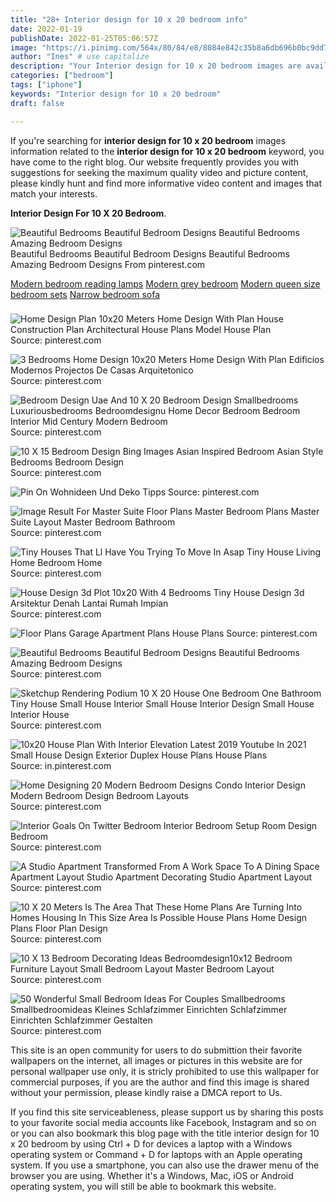 ```yaml
---
title: "28+ Interior design for 10 x 20 bedroom info"
date: 2022-01-19
publishDate: 2022-01-25T05:06:57Z
image: "https://i.pinimg.com/564x/80/84/e8/8084e842c35b8a6db696b0bc9dd79f94.jpg"
author: "Ines" # use capitalize
description: "Your Interior design for 10 x 20 bedroom images are available. Interior design for 10 x 20 bedroom are a topic that is being searched for and liked by netizens now. You can Find and Download the Interior design for 10 x 20 bedroom files here. Download all royalty-free vectors."
categories: ["bedroom"]
tags: ["iphone"]
keywords: "Interior design for 10 x 20 bedroom"
draft: false

---
```


If you're searching for **interior design for 10 x 20 bedroom** images information related to the **interior design for 10 x 20 bedroom** keyword, you have come to the right  blog.  Our website frequently  provides you with  suggestions  for seeking  the maximum  quality video and picture  content, please kindly hunt and find more informative video content and images  that match your interests.

**Interior Design For 10 X 20 Bedroom**. 

![Beautiful Bedrooms Beautiful Bedroom Designs Beautiful Bedrooms Amazing Bedroom Designs](https://i.pinimg.com/originals/75/bd/0d/75bd0d14bb74cab9961e1d4823f1c45a.jpg "Beautiful Bedrooms Beautiful Bedroom Designs Beautiful Bedrooms Amazing Bedroom Designs")
Beautiful Bedrooms Beautiful Bedroom Designs Beautiful Bedrooms Amazing Bedroom Designs From pinterest.com

[Modern bedroom reading lamps](/modern-bedroom-reading-lamps/)
[Modern grey bedroom](/modern-grey-bedroom/)
[Modern queen size bedroom sets](/modern-queen-size-bedroom-sets/)
[Narrow bedroom sofa](/narrow-bedroom-sofa/)



### 

 


![Home Design Plan 10x20 Meters Home Design With Plan House Construction Plan Architectural House Plans Model House Plan](https://i.pinimg.com/originals/71/87/75/718775806f34a4d3cf78a4919b370eea.jpg "Home Design Plan 10x20 Meters Home Design With Plan House Construction Plan Architectural House Plans Model House Plan")
Source: pinterest.com

 

![3 Bedrooms Home Design 10x20 Meters Home Design With Plan Edificios Modernos Projectos De Casas Arquitetonico](https://i.pinimg.com/originals/1f/3f/b8/1f3fb898fec0162c8fea47ec83f3db23.jpg "3 Bedrooms Home Design 10x20 Meters Home Design With Plan Edificios Modernos Projectos De Casas Arquitetonico")
Source: pinterest.com

 

![Bedroom Design Uae And 10 X 20 Bedroom Design Smallbedrooms Luxuriousbedrooms Bedroomdesignu Home Decor Bedroom Bedroom Interior Mid Century Modern Bedroom](https://i.pinimg.com/736x/0d/46/53/0d4653e6a8ad17362b3909bb25b7860e.jpg "Bedroom Design Uae And 10 X 20 Bedroom Design Smallbedrooms Luxuriousbedrooms Bedroomdesignu Home Decor Bedroom Bedroom Interior Mid Century Modern Bedroom")
Source: pinterest.com

 

![10 X 15 Bedroom Design Bing Images Asian Inspired Bedroom Asian Style Bedrooms Bedroom Design](https://i.pinimg.com/originals/14/e8/28/14e828424eaf47a9065620cc71b21cbd.jpg "10 X 15 Bedroom Design Bing Images Asian Inspired Bedroom Asian Style Bedrooms Bedroom Design")
Source: pinterest.com

 

![Pin On Wohnideen Und Deko Tipps](https://i.pinimg.com/736x/38/88/c9/3888c969cd24fea46d34776b187a5fc1.jpg "Pin On Wohnideen Und Deko Tipps")
Source: pinterest.com

 

![Image Result For Master Suite Floor Plans Master Bedroom Plans Master Suite Layout Master Bedroom Bathroom](https://i.pinimg.com/236x/0e/ea/44/0eea44ec7836dcefe8dd001ad7ff1e9c.jpg "Image Result For Master Suite Floor Plans Master Bedroom Plans Master Suite Layout Master Bedroom Bathroom")
Source: pinterest.com

 

![Tiny Houses That Ll Have You Trying To Move In Asap Tiny House Living Home Bedroom Home](https://i.pinimg.com/originals/f8/f6/73/f8f67313a6d075ca73bdca2ceb8ce980.jpg "Tiny Houses That Ll Have You Trying To Move In Asap Tiny House Living Home Bedroom Home")
Source: pinterest.com

 

![House Design 3d Plot 10x20 With 4 Bedrooms Tiny House Design 3d Arsitektur Denah Lantai Rumah Impian](https://i.pinimg.com/originals/6b/e5/91/6be591bfdccd396578989d6f3f142480.jpg "House Design 3d Plot 10x20 With 4 Bedrooms Tiny House Design 3d Arsitektur Denah Lantai Rumah Impian")
Source: pinterest.com

 

![Floor Plans Garage Apartment Plans House Plans](https://i.pinimg.com/564x/db/56/04/db5604252e39337475681d98b2e29794--garage-studio-apartment-plans.jpg "Floor Plans Garage Apartment Plans House Plans")
Source: pinterest.com

 

![Beautiful Bedrooms Beautiful Bedroom Designs Beautiful Bedrooms Amazing Bedroom Designs](https://i.pinimg.com/originals/75/bd/0d/75bd0d14bb74cab9961e1d4823f1c45a.jpg "Beautiful Bedrooms Beautiful Bedroom Designs Beautiful Bedrooms Amazing Bedroom Designs")
Source: pinterest.com

 

![Sketchup Rendering Podium 10 X 20 House One Bedroom One Bathroom Tiny House Small House Interior Small House Interior Design Small House Interior House](https://i.pinimg.com/originals/f8/0b/82/f80b82ed29fce3e3372abbb4dc3ccba7.png "Sketchup Rendering Podium 10 X 20 House One Bedroom One Bathroom Tiny House Small House Interior Small House Interior Design Small House Interior House")
Source: pinterest.com

 

![10x20 House Plan With Interior Elevation Latest 2019 Youtube In 2021 Small House Design Exterior Duplex House Plans House Plans](https://i.pinimg.com/564x/2a/e8/90/2ae890ec77f127a7fbfd591838d13f8b.jpg "10x20 House Plan With Interior Elevation Latest 2019 Youtube In 2021 Small House Design Exterior Duplex House Plans House Plans")
Source: in.pinterest.com

 

![Home Designing 20 Modern Bedroom Designs Condo Interior Design Modern Bedroom Design Bedroom Layouts](https://i.pinimg.com/564x/2d/a1/cd/2da1cd8d46507206e5d67fa98209ec24--small-bedrooms-modern-bedrooms.jpg "Home Designing 20 Modern Bedroom Designs Condo Interior Design Modern Bedroom Design Bedroom Layouts")
Source: pinterest.com

 

![Interior Goals On Twitter Bedroom Interior Bedroom Setup Room Design Bedroom](https://i.pinimg.com/originals/e9/0c/28/e90c28093f6d8bf8368fd7a173a8ba2c.jpg "Interior Goals On Twitter Bedroom Interior Bedroom Setup Room Design Bedroom")
Source: pinterest.com

 

![A Studio Apartment Transformed From A Work Space To A Dining Space Apartment Layout Studio Apartment Decorating Studio Apartment Layout](https://i.pinimg.com/736x/50/06/8c/50068c9dd29c09f55c71a69b90bb9cb3.jpg "A Studio Apartment Transformed From A Work Space To A Dining Space Apartment Layout Studio Apartment Decorating Studio Apartment Layout")
Source: pinterest.com

 

![10 X 20 Meters Is The Area That These Home Plans Are Turning Into Homes Housing In This Size Area Is Possible House Plans Home Design Plans Floor Plan Design](https://i.pinimg.com/originals/c4/e4/1d/c4e41d90c072e6b347031db6276d8086.png "10 X 20 Meters Is The Area That These Home Plans Are Turning Into Homes Housing In This Size Area Is Possible House Plans Home Design Plans Floor Plan Design")
Source: pinterest.com

 

![10 X 13 Bedroom Decorating Ideas Bedroomdesign10x12 Bedroom Furniture Layout Small Bedroom Layout Master Bedroom Layout](https://i.pinimg.com/originals/f9/50/1a/f9501a33afadc826fdedf5cb1944a8fb.jpg "10 X 13 Bedroom Decorating Ideas Bedroomdesign10x12 Bedroom Furniture Layout Small Bedroom Layout Master Bedroom Layout")
Source: pinterest.com

 

![50 Wonderful Small Bedroom Ideas For Couples Smallbedrooms Smallbedroomideas Kleines Schlafzimmer Einrichten Schlafzimmer Einrichten Schlafzimmer Gestalten](https://i.pinimg.com/564x/80/84/e8/8084e842c35b8a6db696b0bc9dd79f94.jpg "50 Wonderful Small Bedroom Ideas For Couples Smallbedrooms Smallbedroomideas Kleines Schlafzimmer Einrichten Schlafzimmer Einrichten Schlafzimmer Gestalten")
Source: pinterest.com

 

This site is an open community for users to do submittion their favorite wallpapers on the internet, all images or pictures in this website are for personal wallpaper use only, it is stricly prohibited to use this wallpaper for commercial purposes, if you are the author and find this image is shared without your permission, please kindly raise a DMCA report to Us.

If you find this site serviceableness, please support us by sharing this posts to your favorite social media accounts like Facebook, Instagram and so on or you can also bookmark this blog page with the title interior design for 10 x 20 bedroom by using Ctrl + D for devices a laptop with a Windows operating system or Command + D for laptops with an Apple operating system. If you use a smartphone, you can also use the drawer menu of the browser you are using. Whether it's a Windows, Mac, iOS or Android operating system, you will still be able to bookmark this website.
